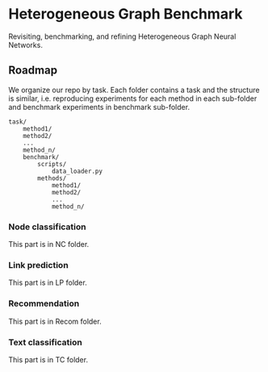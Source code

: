# Heterogeneous Graph Benchmark

Revisiting, benchmarking, and refining Heterogeneous Graph Neural Networks.

## Roadmap

We organize our repo by task. Each folder contains a task and the structure is similar, i.e. reproducing experiments for each method in each sub-folder and benchmark experiments in benchmark sub-folder.

```
task/
    method1/
    method2/
    ...
    method_n/
    benchmark/
        scripts/
            data_loader.py
        methods/
            method1/
            method2/
            ...
            method_n/
```

### Node classification

This part is in NC folder.

### Link prediction

This part is in LP folder.

### Recommendation

This part is in Recom folder.

### Text classification

This part is in TC folder.

